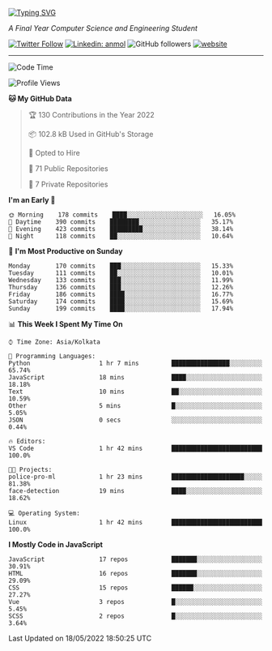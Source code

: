 [![Typing SVG](https://readme-typing-svg.herokuapp.com?lines=HI%2C+I'm+Tonal;I'm+a+MEVN+Stack+Developer)](https://git.io/typing-svg)

<p><em>A Final Year Computer Science and Engineering Student</em></p>

[![Twitter Follow](https://img.shields.io/twitter/follow/tonalmathew?style=flat)](https://twitter.com/intent/follow?screen_name=tonalmathew)
[![Linkedin: anmol](https://img.shields.io/badge/tonal-mathew?style=flat-square&logo=Linkedin&logoColor=white&link=https://www.linkedin.com/in/tonal-mathew/)](https://www.linkedin.com/in/tonal-mathew/)
![GitHub followers](https://img.shields.io/github/followers/tonalmathew?label=Follow&style=social)
[![website](https://img.shields.io/badge/Website-46a2f1.svg?&style=flat-square&logo=Google-Chrome&logoColor=white&link=http://tonalmathew.github.io/)](http://tonalmathew.github.io/)

---
<!--START_SECTION:waka-->
![Code Time](http://img.shields.io/badge/Code%20Time-0%20secs-blue)

![Profile Views](http://img.shields.io/badge/Profile%20Views-26-blue)

**🐱 My GitHub Data** 

> 🏆 130 Contributions in the Year 2022
 > 
> 📦 102.8 kB Used in GitHub's Storage 
 > 
> 💼 Opted to Hire
 > 
> 📜 71 Public Repositories 
 > 
> 🔑 7 Private Repositories  
 > 
**I'm an Early 🐤** 

```text
🌞 Morning    178 commits    ████░░░░░░░░░░░░░░░░░░░░░   16.05% 
🌆 Daytime    390 commits    ████████░░░░░░░░░░░░░░░░░   35.17% 
🌃 Evening    423 commits    █████████░░░░░░░░░░░░░░░░   38.14% 
🌙 Night      118 commits    ██░░░░░░░░░░░░░░░░░░░░░░░   10.64%

```
📅 **I'm Most Productive on Sunday** 

```text
Monday       170 commits    ███░░░░░░░░░░░░░░░░░░░░░░   15.33% 
Tuesday      111 commits    ██░░░░░░░░░░░░░░░░░░░░░░░   10.01% 
Wednesday    133 commits    ███░░░░░░░░░░░░░░░░░░░░░░   11.99% 
Thursday     136 commits    ███░░░░░░░░░░░░░░░░░░░░░░   12.26% 
Friday       186 commits    ████░░░░░░░░░░░░░░░░░░░░░   16.77% 
Saturday     174 commits    ████░░░░░░░░░░░░░░░░░░░░░   15.69% 
Sunday       199 commits    ████░░░░░░░░░░░░░░░░░░░░░   17.94%

```


📊 **This Week I Spent My Time On** 

```text
⌚︎ Time Zone: Asia/Kolkata

💬 Programming Languages: 
Python                   1 hr 7 mins         ████████████████░░░░░░░░░   65.74% 
JavaScript               18 mins             ████░░░░░░░░░░░░░░░░░░░░░   18.18% 
Text                     10 mins             ██░░░░░░░░░░░░░░░░░░░░░░░   10.59% 
Other                    5 mins              █░░░░░░░░░░░░░░░░░░░░░░░░   5.05% 
JSON                     0 secs              ░░░░░░░░░░░░░░░░░░░░░░░░░   0.44%

🔥 Editors: 
VS Code                  1 hr 42 mins        █████████████████████████   100.0%

🐱‍💻 Projects: 
police-pro-ml            1 hr 23 mins        ████████████████████░░░░░   81.38% 
face-detection           19 mins             ████░░░░░░░░░░░░░░░░░░░░░   18.62%

💻 Operating System: 
Linux                    1 hr 42 mins        █████████████████████████   100.0%

```

**I Mostly Code in JavaScript** 

```text
JavaScript               17 repos            ███████░░░░░░░░░░░░░░░░░░   30.91% 
HTML                     16 repos            ███████░░░░░░░░░░░░░░░░░░   29.09% 
CSS                      15 repos            ██████░░░░░░░░░░░░░░░░░░░   27.27% 
Vue                      3 repos             █░░░░░░░░░░░░░░░░░░░░░░░░   5.45% 
SCSS                     2 repos             █░░░░░░░░░░░░░░░░░░░░░░░░   3.64%

```



 Last Updated on 18/05/2022 18:50:25 UTC
<!--END_SECTION:waka-->
